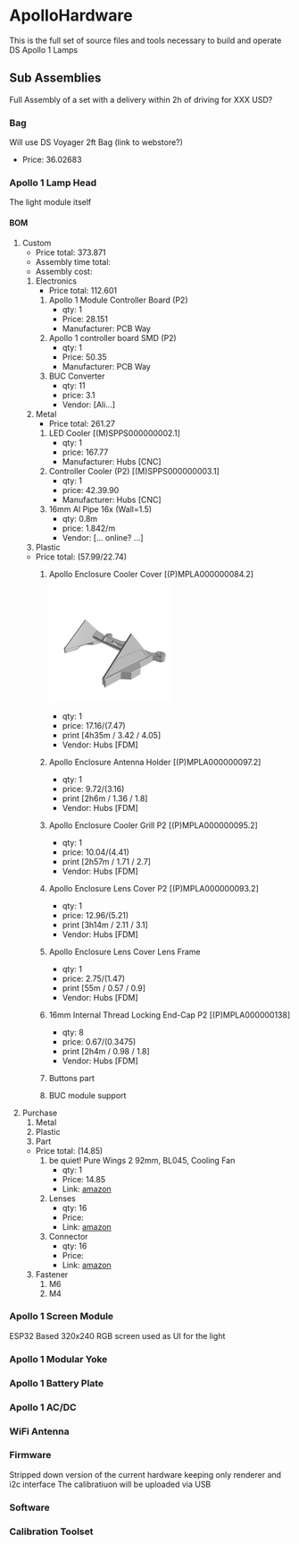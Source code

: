 # ApolloHardware
This is the full set of source files and tools necessary to build and operate DS Apollo 1 Lamps

## Sub Assemblies
Full Assembly of a set with a delivery within 2h of driving for XXX USD?

### Bag
Will use DS Voyager 2ft Bag (link to webstore?)
* Price: 36.02683

### Apollo 1 Lamp Head
The light module itself

#### BOM
1. Custom
    * Price total: 373.871
    * Assembly time total: 
    * Assembly cost: 
    1. Electronics
        * Price total: 112.601
        1. Apollo 1 Module Controller Board (P2)
            * qty: 1
            * Price: 28.151
            * Manufacturer: PCB Way
        1. Apollo 1 controller board SMD (P2)
            * qty: 1
            * Price: 50.35
            * Manufacturer: PCB Way
        1. BUC Converter
            * qty: 11
            * price: 3.1
            * Vendor: [Ali...]      
    1. Metal
        * Price total: 261.27
        1. LED Cooler [(M)SPPS000000002.1]
            * qty: 1
            * price: 167.77
            * Manufacturer: Hubs [CNC]
        1. Controller Cooler (P2) [(M)SPPS000000003.1]
            * qty: 1
            * price: 42.39.90
            * Manufacturer: Hubs [CNC]
        1. 16mm Al Pipe 16x (Wall=1.5)
            * qty: 0.8m
            * price: 1.842/m
            * Vendor: [... online? ...]
    1. Plastic
    * Price total: (57.99/22.74)
        1. Apollo Enclosure Cooler Cover [(P)MPLA000000084.2]
        ![prev](doc/img/1b978f1a-38b5-4dd9-8d30-1f14169f254b_220px.png)
            * qty: 1
            * price: 17.16/(7.47)
            * print [4h35m / 3.42 / 4.05] 
            * Vendor: Hubs [FDM]
        1. Apollo Enclosure Antenna Holder [(P)MPLA000000097.2]
        
            * qty: 1
            * price: 9.72/(3.16)
            * print [2h6m / 1.36 / 1.8] 
            * Vendor: Hubs [FDM]
        1. Apollo Enclosure Cooler Grill P2 [(P)MPLA000000095.2]
            * qty: 1
            * price: 10.04/(4.41)
            * print [2h57m / 1.71 / 2.7] 
            * Vendor: Hubs [FDM]
        1. Apollo Enclosure Lens Cover P2 [(P)MPLA000000093.2]
            * qty: 1
            * price: 12.96/(5.21)
            * print [3h14m / 2.11 / 3.1] 
            * Vendor: Hubs [FDM]
        1. Apollo Enclosure Lens Cover Lens Frame
            * qty: 1
            * price: 2.75/(1.47)
            * print [55m / 0.57 / 0.9] 
            * Vendor: Hubs [FDM]
        1. 16mm Internal Thread Locking End-Cap P2 [(P)MPLA000000138]
            * qty: 8
            * price: 0.67/(0.3475)
            * print [2h4m / 0.98 / 1.8] 
            * Vendor: Hubs [FDM]
        1. Buttons part
        1. BUC module support
1. Purchase
    1. Metal
    1. Plastic
    1. Part
    * Price total: (14.85)
        1. be quiet! Pure Wings 2 92mm, BL045, Cooling Fan
            * qty: 1
            * Price: 14.85
            * Link: [amazon](https://www.amazon.com/quiet-Case-Fan-Cooling-BL045/dp/B00IOIKG68)
        1. Lenses
            * qty: 16
            * Price:
            * Link: [amazon](https://www.amazon.com/)
        1. Connector
            * qty: 16
            * Price:
            * Link: [amazon](https://www.amazon.com/)
    3. Fastener
        1. M6
        2. M4

### Apollo 1 Screen Module
ESP32 Based 320x240 RGB screen used as UI for the light

### Apollo 1 Modular Yoke

### Apollo 1 Battery Plate

### Apollo 1 AC/DC

### WiFi Antenna

### Firmware
Stripped down version of the current hardware keeping only renderer and i2c interface
The calibratiuon will be uploaded via USB

### Software


### Calibration Toolset
